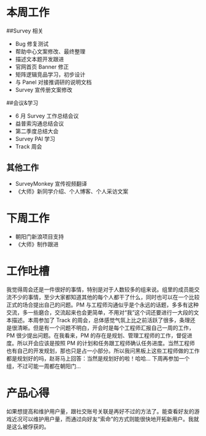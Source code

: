 本周工作
==
##Survey 相关
- Bug 修复测试
- 帮助中心文案修改、最终整理
- 描述文本题开发跟进
- 官网首页 Banner 修正
- 矩阵逻辑竞品学习，初步设计
- 与 Panel 对接推调研的说明文档
- Survey 宣传册文案修改

##会议&学习
- 6 月 Survey 工作总结会议
- 益普索沟通总结会议
- 第二季度总结大会
- Survey PAI 学习
- Track 周会


## 其他工作
- SurveyMonkey 宣传视频翻译
- 《大师》新同学介绍、个人博客、个人采访文案


下周工作
==
- 朝阳门新浪项目支持
- 《大师》制作跟进

工作吐槽
==
我觉得周会还是一件很好的事情，特别是对于人数较多的组来说。组里的成员能交流不少的事情，至少大家都知道其他的每个人都干了什么，同时也可以在一个比较正式的场合提出自己的问题。PM 与工程师沟通似乎是个永远的话题，多多有这种交流，多一些磨合，交流起来也会更简单，不用对“我”这个词还要进行一大段的文本描述。本周参加了 Track 的周会，总体感觉气氛上比之前活跃了很多，条理还是很清晰。但是有一个问题不明白，开会时是每个工程师汇报自己一周的工作，PM 很少提出问题。在我看来，PM 的存在是规划、管理工程师的工作，督促进度。所以开会应该是按照 PM 的计划和任务跟工程师确认任务进度。当然工程师也有自己的开发规划，那也只是占一小部分。所以我问黑板上这些工程师做的工作都是规划好的吗，赵哥马上回答：当然是规划好的啦！哈哈...
下周再参加一个组，不过可能一周都在朝阳门...



产品心得
==
如果想提高和维护用户量，跟社交账号关联是再好不过的方法了。能查看好友的游戏近况可以维护用户量，而通过向好友“索命”的方式则能很快地开拓新用户。我就是这么被俘获的。
